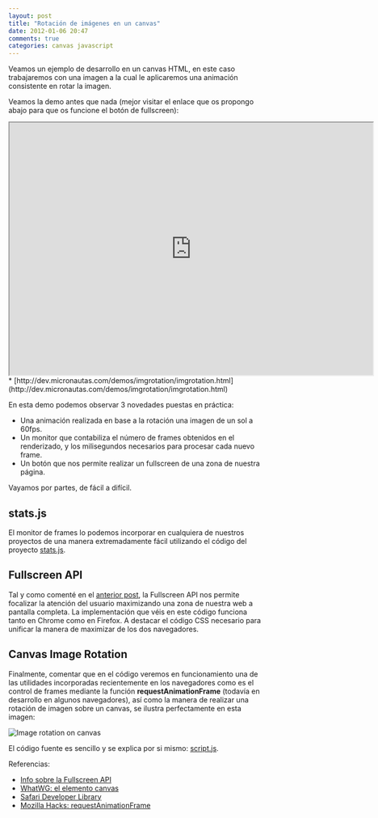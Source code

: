 ```yaml
---
layout: post
title: "Rotación de imágenes en un canvas"
date: 2012-01-06 20:47
comments: true
categories: canvas javascript
---
```

Veamos un ejemplo de desarrollo en un canvas HTML, en este caso trabajaremos
con una imagen a la cual le aplicaremos una animación consistente en rotar la
imagen.

Veamos la demo antes que nada (mejor visitar el enlace que os propongo abajo
para que os funcione el botón de fullscreen):

<iframe style="width: 720px; height: 500px;" src="http://dev.micronautas.com/demos/imgrotation/imgrotation.html"></iframe>
 * [http://dev.micronautas.com/demos/imgrotation/imgrotation.html](http://dev.micronautas.com/demos/imgrotation/imgrotation.html)

En esta demo podemos observar 3 novedades puestas en práctica:

 * Una animación realizada en base a la rotación una imagen de un sol a 60fps.
 * Un monitor que contabiliza el número de frames obtenidos en el
   renderizado, y los milisegundos necesarios para procesar cada nuevo frame.
 * Un botón que nos permite realizar un fullscreen de una zona de nuestra
   página.

Vayamos por partes, de fácil a difícil.

stats.js
--------
El monitor de frames lo podemos incorporar en cualquiera de nuestros proyectos
de una manera extremadamente fácil utilizando el código del proyecto 
[stats.js](https://github.com/mrdoob/stats.js).

Fullscreen API
--------------
Tal y como comenté en el [anterior post](http://www3.uji.es/~vrubert/blog/2011/12/24/api-fullscreen-para-navegadores/), la Fullscreen API nos permite focalizar la atención del usuario maximizando una zona de nuestra web a pantalla completa. La implementación que véis en este código funciona tanto en Chrome como en Firefox. A destacar el código CSS necesario para unificar la manera de maximizar de los dos navegadores.

Canvas Image Rotation
---------------------
Finalmente, comentar que en el código veremos en funcionamiento una de las utilidades incorporadas recientemente en los navegadores como es el control de frames mediante la función **requestAnimationFrame** (todavía en desarrollo en algunos navegadores), así como la manera de realizar una rotación de imagen sobre un canvas, se ilustra perfectamente en esta imagen:

![Image rotation on canvas](http://www3.uji.es/~vrubert/blog/images/posts/drawimage01.png)

El código fuente es sencillo y se explica por si mismo: [script.js](http://dev.micronautas.com/demos/imgrotation/script.js).

Referencias:

 * [Info sobre la Fullscreen API ](http://updates.html5rocks.com/2011/10/Let-Your-Content-Do-the-Talking-Fullscreen-API)
 * [WhatWG: el elemento canvas](http://www.whatwg.org/specs/web-apps/current-work/multipage/the-canvas-element.html#images)
 * [Safari Developer Library](http://developer.apple.com/library/safari/#documentation/AudioVideo/Conceptual/HTML-canvas-guide/Translation,Rotation,andScaling/Translation,Rotation,andScaling.html)
 * [Mozilla Hacks: requestAnimationFrame](http://hacks.mozilla.org/2011/08/animating-with-javascript-from-setinterval-to-requestanimationframe/)
